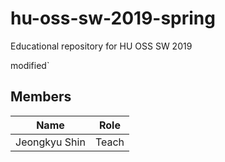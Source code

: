 # hu-oss-sw-2019-spring
Educational repository for HU OSS SW 2019

modified`

## Members

| Name | Role |
|------|------|
|Jeongkyu Shin | Teach | 
